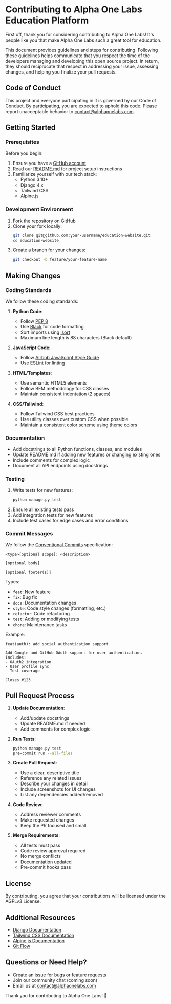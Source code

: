 # Contributing to Alpha One Labs Education Platform

First off, thank you for considering contributing to Alpha One Labs! It's people like you that make Alpha One Labs such a great tool for education.

This document provides guidelines and steps for contributing. Following these guidelines helps communicate that you respect the time of the developers managing and developing this open source project. In return, they should reciprocate that respect in addressing your issue, assessing changes, and helping you finalize your pull requests.

## Code of Conduct

This project and everyone participating in it is governed by our Code of Conduct. By participating, you are expected to uphold this code. Please report unacceptable behavior to [contact@alphaonelabs.com](mailto:contact@alphaonelabs.com).

## Getting Started

### Prerequisites

Before you begin:
1. Ensure you have a [GitHub account](https://github.com/signup)
2. Read our [README.md](README.md) for project setup instructions
3. Familiarize yourself with our tech stack:
   - Python 3.10+
   - Django 4.x
   - Tailwind CSS
   - Alpine.js

### Development Environment

1. Fork the repository on GitHub
2. Clone your fork locally:
   ```bash
   git clone git@github.com:your-username/education-website.git
   cd education-website
   ```
3. Create a branch for your changes:
   ```bash
   git checkout -b feature/your-feature-name
   ```

## Making Changes

### Coding Standards

We follow these coding standards:

1. **Python Code**:
   - Follow [PEP 8](https://www.python.org/dev/peps/pep-0008/)
   - Use [Black](https://github.com/psf/black) for code formatting
   - Sort imports using [isort](https://pycqa.github.io/isort/)
   - Maximum line length is 88 characters (Black default)

2. **JavaScript Code**:
   - Follow [Airbnb JavaScript Style Guide](https://github.com/airbnb/javascript)
   - Use ESLint for linting

3. **HTML/Templates**:
   - Use semantic HTML5 elements
   - Follow BEM methodology for CSS classes
   - Maintain consistent indentation (2 spaces)

4. **CSS/Tailwind**:
   - Follow Tailwind CSS best practices
   - Use utility classes over custom CSS when possible
   - Maintain a consistent color scheme using theme colors

### Documentation

- Add docstrings to all Python functions, classes, and modules
- Update README.md if adding new features or changing existing ones
- Include comments for complex logic
- Document all API endpoints using docstrings

### Testing

1. Write tests for new features:
   ```bash
   python manage.py test
   ```
2. Ensure all existing tests pass
3. Add integration tests for new features
4. Include test cases for edge cases and error conditions

### Commit Messages

We follow the [Conventional Commits](https://www.conventionalcommits.org/) specification:

```
<type>[optional scope]: <description>

[optional body]

[optional footer(s)]
```

Types:
- `feat`: New feature
- `fix`: Bug fix
- `docs`: Documentation changes
- `style`: Code style changes (formatting, etc.)
- `refactor`: Code refactoring
- `test`: Adding or modifying tests
- `chore`: Maintenance tasks

Example:
```
feat(auth): add social authentication support

Add Google and GitHub OAuth support for user authentication.
Includes:
- OAuth2 integration
- User profile sync
- Test coverage

Closes #123
```

## Pull Request Process

1. **Update Documentation**:
   - Add/update docstrings
   - Update README.md if needed
   - Add comments for complex logic

2. **Run Tests**:
   ```bash
   python manage.py test
   pre-commit run --all-files
   ```

3. **Create Pull Request**:
   - Use a clear, descriptive title
   - Reference any related issues
   - Describe your changes in detail
   - Include screenshots for UI changes
   - List any dependencies added/removed

4. **Code Review**:
   - Address reviewer comments
   - Make requested changes
   - Keep the PR focused and small

5. **Merge Requirements**:
   - All tests must pass
   - Code review approval required
   - No merge conflicts
   - Documentation updated
   - Pre-commit hooks pass

## License

By contributing, you agree that your contributions will be licensed under the AGPLv3 License.

## Additional Resources

- [Django Documentation](https://docs.djangoproject.com/)
- [Tailwind CSS Documentation](https://tailwindcss.com/docs)
- [Alpine.js Documentation](https://alpinejs.dev/docs)
- [Git Flow](https://nvie.com/posts/a-successful-git-branching-model/)

## Questions or Need Help?

- Create an issue for bugs or feature requests
- Join our community chat (coming soon)
- Email us at [contact@alphaonelabs.com](mailto:contact@alphaonelabs.com)

Thank you for contributing to Alpha One Labs! 🎉
